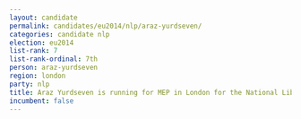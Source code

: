 ```yaml
---
layout: candidate
permalink: candidates/eu2014/nlp/araz-yurdseven/
categories: candidate nlp
election: eu2014
list-rank: 7
list-rank-ordinal: 7th
person: araz-yurdseven
region: london
party: nlp
title: Araz Yurdseven is running for MEP in London for the National Liberal Party
incumbent: false
---
```

